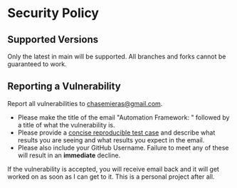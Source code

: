 # Security Policy

## Supported Versions

Only the latest in main will be supported. All branches and forks cannot be guaranteed to work.

## Reporting a Vulnerability

Report all vulnerabilities to [chasemieras@gmail.com](chasemieras@gmail.com).

- Please make the title of the email "Automation Framework: " followed by a title of what the vulnerability is.
- Please provide a [concise reproducible test case](http://sscce.org/) and describe what results you are seeing and what results you expect in the email.
- Please also include your GitHub Username.
Failure to meet any of these will result in an **immediate** decline.

If the vulnerability is accepted, you will receive email back and it will get worked on as soon as I can get to it. This is a personal project after all.
